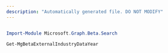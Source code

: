```yaml
---
description: "Automatically generated file. DO NOT MODIFY"
---
```


```powershell

Import-Module Microsoft.Graph.Beta.Search

Get-MgBetaExternalIndustryDataYear

```